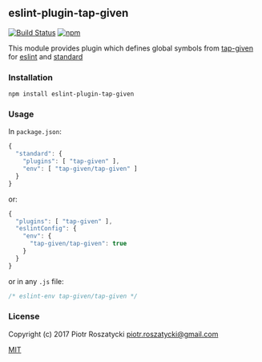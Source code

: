 ## eslint-plugin-tap-given

[![Build Status](https://secure.travis-ci.org/dex4er/js-eslint-plugin-tap-given.svg)](http://travis-ci.org/dex4er/js-eslint-plugin-tap-given) [![npm](https://img.shields.io/npm/v/eslint-plugin-tap-given.svg)](https://www.npmjs.com/package/eslint-plugin-tap-given)

This module provides plugin which defines global symbols from
[tap-given](https://www.npmjs.com/package/tap-given) for
[eslint](https://www.npmjs.com/package/eslint) and
[standard](https://www.npmjs.com/package/standard)

### Installation

```shell
npm install eslint-plugin-tap-given
```

### Usage

In `package.json`:

```js
{
  "standard": {
    "plugins": [ "tap-given" ],
    "env": [ "tap-given/tap-given" ]
  }
}
```

or:

```js
{
  "plugins": [ "tap-given" ],
  "eslintConfig": {
    "env": {
      "tap-given/tap-given": true
    }
  }
}
```

or in any `.js` file:

```js
/* eslint-env tap-given/tap-given */
```

### License

Copyright (c) 2017 Piotr Roszatycki <piotr.roszatycki@gmail.com>

[MIT](https://opensource.org/licenses/MIT)
